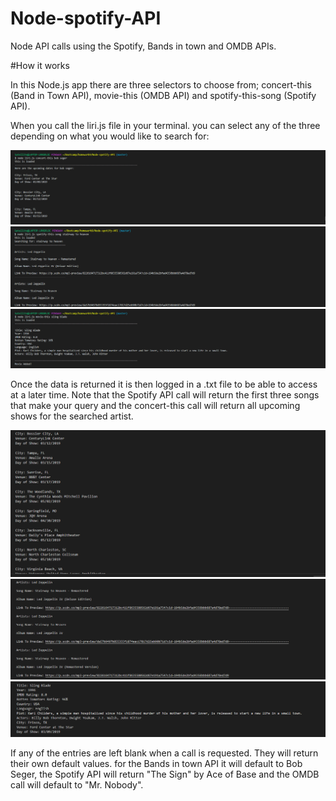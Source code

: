 # Node-spotify-API
Node API calls using the Spotify, Bands in town and OMDB APIs.

#How it works

In this Node.js app there are three selectors to choose from; concert-this (Band in Town API), movie-this (OMDB API) and spotify-this-song (Spotify API).

When you call the liri.js file in your terminal. you can select any of the three depending on what you would like to search for:

![](images/concert-this.png)
![](images/spotify-this-song.png)
![](images/movie-this.png)


Once the data is returned it is then logged in a .txt file to be able to access at a later time. Note that the Spotify API call will return the first three songs that make your query and the concert-this call will return all upcoming shows for the searched artist.

![](images/concert-this-log.png)
![](images/spotify-this-song-log.png)
![](images/movie-this-log.png)



If any of the entries are left blank when a call is requested. They will return their own default values. for the Bands in town API it will default to Bob Seger, the Spotify API will return "The Sign" by Ace of Base and the OMDB call will default to "Mr. Nobody".